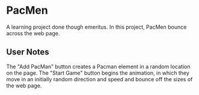 # PacMen
A learning project done though emeritus. In this project, PacMen bounce across the web page.

## User Notes
The "Add PacMan" button creates a Pacman element in a random location on the page. The "Start Game" button begins the animation, in which they move in an initially random direction and speed and bounce off the sizes of the web page.
